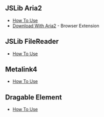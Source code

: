 ## JSLib Aria2

- [How To Use](/readme/aria2.md)
- [Download With Aria2](//github.com/jc3213/download_with_aria2) - Browser Extension

## JSLib FileReader

- [How To Use](/readme/filereader.md)

## Metalink4

- [How To Use](/readme/metalink4.md)

## Dragable Element

- [How To Use](/readme/dragable.md)
